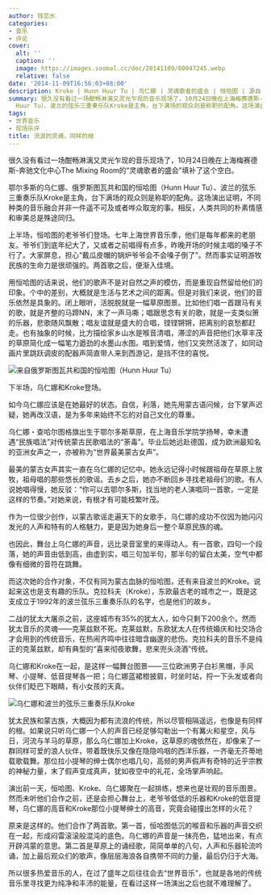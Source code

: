 ```yaml
---
author: 钱恋水
categories:
- 音乐
- 评论
cover:
  alt: ''
  caption: ''
  image: https://images.soomal.cc/doc/20141109/00047245.webp
  relative: false
date: '2014-11-09T16:56:03+08:00'
description: Kroke | Hunn Huur Tu | 乌仁娜 | 灵魂歌者的盛会 | 恒哈图 | 源自：东方早报 | 版权：转载 |  平均/总评分：10.00/10
summary: 很久没有看过一场酣畅淋漓又灵光乍现的音乐现场了，10月24日晚在上海梅赛德斯-奔驰文化中心The Mixing Room的“灵魂歌者的盛会”填补了这个空白。鄂尔多斯的乌仁娜、俄罗斯图瓦共和国的恒哈图（Hunn
  Huur Tu）、波兰的弦乐三重奏乐队Kroke是主角，台下满场的观众则是称职的配角。这场演出证明……
tags:
- 世界音乐
- 现场乐评
title: 流浪的灵魂，同样的根
---
```


很久没有看过一场酣畅淋漓又灵光乍现的音乐现场了，10月24日晚在上海梅赛德斯-奔驰文化中心The Mixing Room的“灵魂歌者的盛会”填补了这个空白。

鄂尔多斯的乌仁娜、俄罗斯图瓦共和国的恒哈图（Hunn Huur Tu）、波兰的弦乐三重奏乐队Kroke是主角，台下满场的观众则是称职的配角。这场演出证明，不同种类的音乐融合并非一件遥不可及或者哗众取宠的事。相反，人类共同的朴素情感和审美总是殊途同归。

上半场，恒哈图的老爷爷们登场。七年上海世界音乐季，他们是每年都来的老朋友。爷爷们到底年纪大了，又或者之前唱得有点多，昨晚开场的时候主唱的嗓子不行了。大家屏息，担心“戴瓜皮帽的锅炉爷爷会不会嗓子倒了”。然而事实证明游牧民族的生命力是很顽强的。两首歌之后，便渐入佳境。

用恒哈图的话来说，他们的歌声不是对自然之声的模仿，而是重现自然留给他们的印象。个中的差别，大概就是生活与艺术之间的距离。但是对我们来说，他们的音乐依然是具象的。闭上眼听，活脱脱就是一幅草原图景。比如他们唱一首跟马有关的歌，就是齐整的马蹄NN，末了一声马嘶；唱跟思念有关的歌，就是一支类似箫的乐器，悲歌随风飘散；唱友谊就是盛大的合唱，铿铿锵锵，把离别的哀愁都赶走。也有抽象的时候，比方描绘家乡山水是喉音清唱，滞涩的声音把他们水草丰茂的草原简化成一幅笔力遒劲的水墨山水图。唱到爱情，他们又突然活泼了，如同动画片里跳跃调皮的配器声简直带人来到西游记，是挡不住的喜悦。

![来自俄罗斯图瓦共和国的恒哈图（Hunn Huur Tu）](https://images.soomal.cc/doc/20141109/00047244.webp)





下半场，乌仁娜和Kroke登场。

如今乌仁娜应该是在她最好的状态。自信，利落，她先用蒙古语问候，台下掌声迟疑，她再改汉语，是为多年来始终不忘的对自己文化的尊重。

乌仁娜・查哈尔图格旗出生于鄂尔多斯草原，在上海音乐学院学扬琴，幸未遭遇“民族唱法”对传统蒙古民歌唱法的“荼毒”。毕业后她远赴德国，成为欧洲最知名的亚洲女声之一，亦被称为“世界最美蒙古女声”。

最美的蒙古女声其实一直在乌仁娜的记忆中。她永远记得小时候跟祖母在草原上放牧，祖母唱的那些悠长的歌谣。去乡之后，她亦不断回乡寻找老祖母们的歌。有人说她唱得慢，她反驳：“你可以去鄂尔多斯，找当地的老人演唱同一首歌，一定是这样的节奏。”对她来说，有根才有可能枝繁叶茂。

作为一位很少创作，以蒙古歌谣走遍天下的女歌手，乌仁娜的成功不仅因为她闪闪发光的人声和特有的人格魅力，更是因为她身后一整个草原民族的魂。

也因此，舞台上乌仁娜的声音，远比录音室里的来得动人。有一首歌，四句一个段落，她的声音由低到高，由虚到实，唱三句加半句，那半句的留白太美，空气中都像有细微的音符在跳舞。

而这次她的合作对象，不仅有同为蒙古血脉的恒哈图，还有来自波兰的Kroke。说起来这也是支有趣的乐队。克拉科夫（Kroke），东欧最古老的城市之一，既是这支成立于1992年的波兰弦乐三重奏乐队的名字，也是他们的故乡。

二战的犹太大屠杀之前，这座城市有35%的犹太人，如今只剩下200余个。然而犹太音乐的灵魂――克莱兹默不死。克莱兹默，东欧犹太人在传统婚庆和社交场合才会用到的传统音乐，在热闹齐鸣中往往暗含幽邃的悲伤。克拉科夫的音乐不是纯正的克莱兹默，却有典型的“喜来彻夜歌舞，悲来兜头浇酒”传统。

乌仁娜和Kroke在一起，是这样一幅舞台图景――三位欧洲男子白衫黑帽，手风琴、小提琴、低音提琴各一把；乌仁娜蓝裙橙披肩，时坐时站，捋一下头发或者向伙伴们眨巴下眼睛，有小女孩的天真。

![乌仁娜和波兰的弦乐三重奏乐队Kroke](https://images.soomal.cc/doc/20141109/00047245.webp)





犹太民族和蒙古族，大概因为都有流浪的传统，所以尽管相隔遥远，也像是有同样的根。如果说只听乌仁娜一个人的声音已经足够勾勒出一个有篝火和星空，风与日，河流与羊马的草原，那么乌仁娜加上Kroke，这草原的魂依然在，却像来了一群同样可爱的浪人伙伴，带着既快乐又像在隐隐呜咽的西洋乐器，一齐毫无芥蒂地载歌载舞。那位拉小提琴的绅士偶尔也唱几句，高频的男声假声有奇特的近乎宗教的神秘力量，末了假声变成真声，犹如夜空中的礼花，全场掌声响起。

演出前一天，恒哈图、Kroke、乌仁娜聚在一起排练，想来也是壮观的音乐图景。然而未听他们合作之前，还是会担心舞台上，老爷爷低低的乐器和Kroke的低音提琴，乌仁娜的高音和Kroke那位小提琴绅士的高音，究竟会碰撞出怎样的火花？

原来是这样的。他们合作了两首歌。第一首，恒哈图低沉的喉音和乐器的声音交织在一起，形成闷雷滚滚般混沌的底色。乌仁娜的声音是一抹亮色，猛地出来，有点开辟鸿蒙的意思。第二首是草原上的诵经歌，简简单单的八句，人声和乐器轮流吟诵，加上最后观众们的歌声，像层层海浪各自携带不同的力量，最后仍归于大海。

所以很多热爱音乐的人，在过了盛年之后往往会去“世界音乐”，也就是各地的传统音乐里寻找更为纯净和丰沛的能量，在看过这样一场演出之后也就不难理解了。